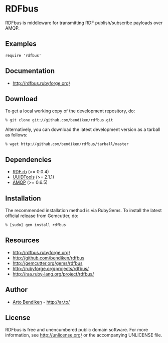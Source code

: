 RDFbus
======

RDFbus is middleware for transmitting RDF publish/subscribe payloads over AMQP.

Examples
--------

    require 'rdfbus'

Documentation
-------------

* <http://rdfbus.rubyforge.org/>

Download
--------

To get a local working copy of the development repository, do:

    % git clone git://github.com/bendiken/rdfbus.git

Alternatively, you can download the latest development version as a tarball
as follows:

    % wget http://github.com/bendiken/rdfbus/tarball/master

Dependencies
------------

* [RDF.rb](http://rdf.rubyforge.org/) (>= 0.0.4)
* [UUIDTools](http://uuidtools.rubyforge.org/) (>= 2.1.1)
* [AMQP](http://amqp.rubyforge.org/) (>= 0.6.5)

Installation
------------

The recommended installation method is via RubyGems. To install the latest
official release from Gemcutter, do:

    % [sudo] gem install rdfbus

Resources
---------

* <http://rdfbus.rubyforge.org/>
* <http://github.com/bendiken/rdfbus>
* <http://gemcutter.org/gems/rdfbus>
* <http://rubyforge.org/projects/rdfbus/>
* <http://raa.ruby-lang.org/project/rdfbus/>

Author
------

* [Arto Bendiken](mailto:arto.bendiken@gmail.com) - <http://ar.to/>

License
-------

RDFbus is free and unencumbered public domain software. For more
information, see <http://unlicense.org/> or the accompanying UNLICENSE file.
